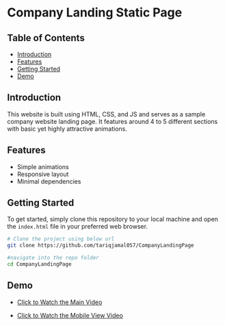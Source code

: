 # Company Landing Static Page

## Table of Contents
- [Introduction](#introduction)
- [Features](#features)
- [Getting Started](#getting-started)
- [Demo](#demo)


## Introduction

This website is built using HTML, CSS, and JS and serves as a sample company website landing page. It features around 4 to 5 different sections with basic yet highly attractive animations.

## Features

- Simple animations
- Responsive layout
- Minimal dependencies

## Getting Started

To get started, simply clone this repository to your local machine and open the `index.html` file in your preferred web browser.

```bash
# Clone the project using below url
git clone https://github.com/tariqjamal057/CompanyLandingPage

#navigate into the repo folder
cd CompanyLandingPage
```

## Demo

- [Click to Watch the Main Video](./static/media/docs/video/main-demo.mp4)

- [Click to Watch the Mobile View Video](./static/media/docs/video/mobile_view-demo.mp4)
